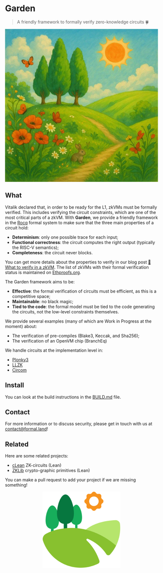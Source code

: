 # Garden

> A friendly framework to formally verify zero-knowledge circuits 🍀

![Garden picture](docs/garden.jpeg)

## What

Vitalik declared that, in order to be ready for the L1, zkVMs must be formally verified. This includes verifying the circuit constraints, which are one of the most critical parts of a zkVM. With **Garden**, we provide a friendly framework in the [Rocq](https://rocq-prover.org/) formal system to make sure that the three main properties of a circuit hold:

- **Determinism**: only one possible trace for each input;
- **Functional correctness**: the circuit computes the right output (typically the RISC-V semantics);
- **Completeness**: the circuit never blocks.

You can get more details about the properties to verify in our blog post [🦄 What to verify in a zkVM](https://formal.land/blog/2025/08/12/verification-of-zkvm). The list of zkVMs with their formal verification status is maintained on [Ethproofs.org](https://ethproofs.org/).

The Garden framework aims to be:

- **Effective**: the formal verification of circuits must be efficient, as this is a competitive space;
- **Maintainable**: no black magic;
- **Tied to the code**: the formal model must be tied to the code generating the circuits, not the low-level constraints themselves.

We provide several examples (many of which are Work in Progress at the moment) about:

- The verification of pre-compiles (Blake3, Keccak, and Sha256);
- The verification of an OpenVM chip (BranchEq)

We handle circuits at the implementation level in:

- [Plonky3](https://github.com/Plonky3/Plonky3)
- [LLZK](https://github.com/Veridise/llzk-lib)
- [Circom](https://github.com/iden3/circom)

## Install

You can look at the build instructions in the [BUILD.md](docs/BUILD.md) file.

## Contact

For more information or to discuss security, please get in touch with us at [&#099;&#111;&#110;&#116;&#097;&#099;&#116;&#064;formal&#046;&#108;&#097;&#110;&#100;](mailto:&#099;&#111;&#110;&#116;&#097;&#099;&#116;&#064;formal&#046;&#108;&#097;&#110;&#100;)!

## Related

Here are some related projects:

- [cLean](https://github.com/Verified-zkEVM/clean) ZK-circuits (Lean)
- [ZKLib](https://github.com/Verified-zkEVM/ZKLib) crypto-graphic primitives (Lean)

You can make a pull request to add your project if we are missing something!

<p align="center">
  <img src="garden.svg" alt="logo" width="256" />
</p>
